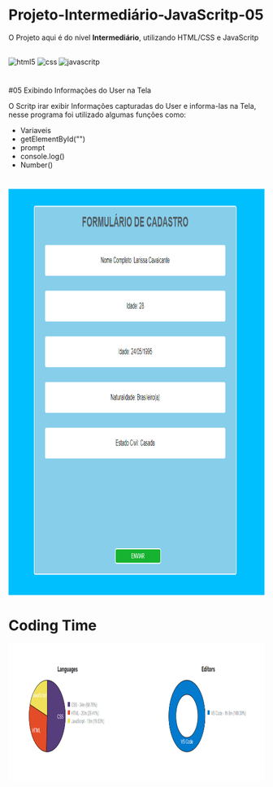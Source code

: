 # Projeto-Intermediário-JavaScritp-05
O Projeto aqui é do nível <b>Intermediário</b>, utilizando HTML/CSS e JavaScritp

<div style="display: inline-block;"><br>
    <img alt="html5" height="50" width="50" src="https://cdn.jsdelivr.net/gh/devicons/devicon/icons/html5/html5-original-wordmark.svg"/>
    <img alt="css" height="50" width="50" src="https://cdn.jsdelivr.net/gh/devicons/devicon/icons/css3/css3-original-wordmark.svg" />
    <img alt="javascritp" height="50" width="50" src="https://cdn.jsdelivr.net/gh/devicons/devicon/icons/javascript/javascript-original.svg" />          
</div>

#

#05 Exibindo Informações do User na Tela

O Scritp irar exibir Informações capturadas do User e informa-las na Tela, nesse programa foi utilizado algumas funções como:

- Variaveis
- getElementById("")
- prompt
- console.log()
- Number()

#

<div style="display: inline-block;">
    <img src="img/captura_projeto.png" alt="" height="800" width="800">
</div>

#

# Coding Time
<div style="display: inline-block;">
    <img src="img/time_code.png" alt="" height="270" width="1000">
</div>
